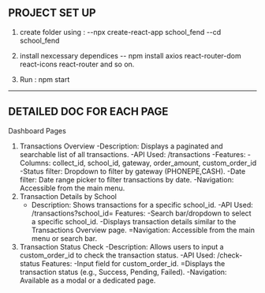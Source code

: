 PROJECT SET UP  
------------------------------------------
1. create folder using :
    --npx create-react-app school_fend
    --cd school_fend

2.  install nexcessary dependices
     -- npm install axios react-router-dom react-icons react-router and so on.

3. Run :
   npm start  
_____________________________________________________________________________________

DETAILED DOC FOR EACH PAGE
------------------------------------------
Dashboard Pages
1. Transactions Overview
    -Description: Displays a paginated and searchable list of all transactions.
    -API Used: /transactions
    -Features:
    -Columns: collect_id, school_id, gateway, order_amount, custom_order_id
    -Status filter: Dropdown to filter by gateway (PHONEPE,CASH).
    -Date filter: Date range picker to filter transactions by date.
    -Navigation: Accessible from the main menu.
2. Transaction Details by School
   - Description: Shows transactions for a specific school_id.
    -API Used: /transactions?school_id=<id>
    Features:
    -Search bar/dropdown to select a specific school_id.
    -Displays transaction details similar to the Transactions Overview page.
    =Navigation: Accessible from the main menu or search bar.
3. Transaction Status Check
    -Description: Allows users to input a custom_order_id to check the transaction status.
    -API Used: /check-status
    Features:
    -Input field for custom_order_id.
    =Displays the transaction status (e.g., Success, Pending, Failed).
    -Navigation: Available as a modal or a dedicated page.
